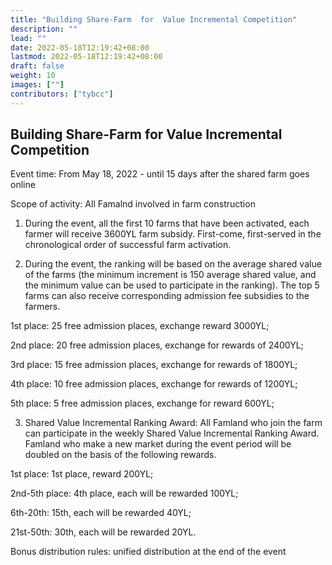 ```yaml
---
title: "Building Share-Farm  for  Value Incremental Competition"
description: ""
lead: ""
date: 2022-05-18T12:19:42+08:00
lastmod: 2022-05-18T12:19:42+08:00
draft: false
weight: 10
images: [""]
contributors: ["tybcc"]
---
```

## **Building Share-Farm  for  Value Incremental Competition**

Event time: From May 18, 2022 - until 15 days after the shared farm goes online

Scope of activity: All Famalnd involved in farm construction



1. During the event, all the first 10 farms that have been activated, each farmer will receive 3600YL farm subsidy. First-come, first-served in the chronological order of successful farm activation.

   

2. During the event, the ranking will be based on the average shared value of the farms (the minimum increment is 150 average shared value, and the minimum value can be used to participate in the ranking). The top 5 farms can also receive corresponding admission fee subsidies to the farmers.

  1st place: 25 free admission places, exchange reward 3000YL;

  2nd place: 20 free admission places, exchange for rewards of 2400YL;

  3rd place: 15 free admission places, exchange for rewards of 1800YL;

  4th place: 10 free admission places, exchange for rewards of 1200YL;

  5th place: 5 free admission places, exchange for reward 600YL;

  

3. Shared Value Incremental Ranking Award: All Famland who join the farm can participate in the weekly Shared Value Incremental Ranking Award. Famland who make a new market during the event period will be doubled on the basis of the following rewards.

  1st place: 1st place, reward 200YL;

  2nd-5th place: 4th place, each will be rewarded 100YL;

  6th-20th: 15th, each will be rewarded 40YL;

  21st-50th: 30th, each will be rewarded 20YL.

  

Bonus distribution rules: unified distribution at the end of the event